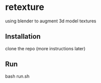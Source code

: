 # retexture
using blender to augment 3d model textures

## Installation

clone the repo (more instructions later)

## Run

bash run.sh <config>

